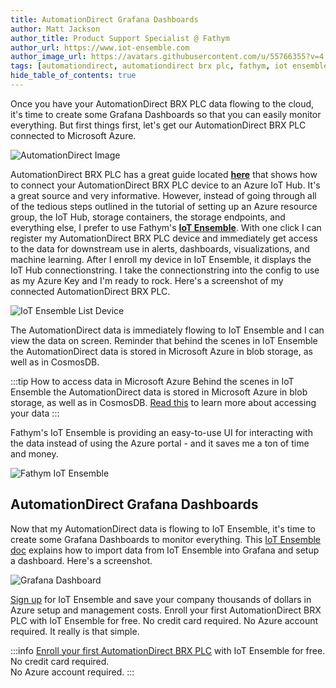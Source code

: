 ```yaml
---
title: AutomationDirect Grafana Dashboards
author: Matt Jackson
author_title: Product Support Specialist @ Fathym
author_url: https://www.iot-ensemble.com
author_image_url: https://avatars.githubusercontent.com/u/55766355?v=4
tags: [automationdirect, automationdirect brx plc, fathym, iot ensemble, devices, sensors, grafana, dashboards]
hide_table_of_contents: true
---
```


Once you have your AutomationDirect BRX PLC data flowing to the cloud, it's time to create some Grafana Dashboards so that you can easily monitor everything. But first things first, let's get our AutomationDirect BRX PLC connected to Microsoft Azure.

![AutomationDirect Image](https://www.iot-ensemble.com/img/screenshots/AutomationDirect-ProductsLogo.jpg)

AutomationDirect BRX PLC has a great guide located **[here](https://www.google.com/url?sa=t&rct=j&q=&esrc=s&source=web&cd=&ved=2ahUKEwiAtNGZidLxAhWRmWoFHfg1A3AQFjABegQIBhAD&url=https%3A%2F%2Fprtnrsvcstorprdcus.blob.core.windows.net%2Fdevice-get-started-docs%2Fautomationdirect.com_Do-more!%2520BRX_920bfbc9-d1a2-4bcd-a4be-0e04328e4ef8_ab97440a-c778-4e7a-aa71-3e8000667ea4getStartedDoc.pdf&usg=AOvVaw3VIaflN-phpHEg6RoO075C)** that shows how to connect your AutomationDirect BRX PLC device to an Azure IoT Hub.  It's a great source and very informative. However, instead of going through all of the tedious steps outlined in the tutorial of setting up an Azure resource group, the IoT Hub, storage containers, the storage endpoints, and everything else, I prefer to use Fathym's **[IoT Ensemble](https://www.iot-ensemble.com)**. With one click I can register my AutomationDirect BRX PLC device and immediately get access to the data for downstream use in alerts, dashboards, visualizations, and machine learning. After I enroll my device in IoT Ensemble, it displays the IoT Hub connectionstring. I take the connectionstring into the config to use as my Azure Key and I'm ready to rock. Here's a screenshot of my connected AutomationDirect BRX PLC.

![IoT Ensemble List Device](https://www.iot-ensemble.com/img/screenshots/AutomationDirect-ConnectedDevice.png)

The AutomationDirect data is immediately flowing to IoT Ensemble and I can view the data on screen. Reminder that behind the scenes in IoT Ensemble the AutomationDirect data is stored in Microsoft Azure in blob storage, as well as in CosmosDB.  

:::tip How to access data in Microsoft Azure
Behind the scenes in IoT Ensemble the AutomationDirect data is stored in Microsoft Azure in blob storage, as well as in CosmosDB. [Read this](https://www.iot-ensemble.com/docs/getting-started/connecting-downstream) to learn more about accessing your data
:::

Fathym's IoT Ensemble is providing an easy-to-use UI for interacting with the data instead of using the Azure portal - and it saves me a ton of time and money.

![Fathym IoT Ensemble](https://www.iot-ensemble.com/img/screenshots/AutomationDirect-Dashboard.png)

## AutomationDirect Grafana Dashboards

Now that my AutomationDirect data is flowing to IoT Ensemble, it's time to create some Grafana Dashboards to monitor everything. This [IoT Ensemble doc](https://www.iot-ensemble.com/docs/devs/storage/grafana) explains how to import data from IoT Ensemble into Grafana and setup a dashboard. Here's a screenshot.

![Grafana Dashboard](https://www.iot-ensemble.com/img/screenshots/AutomationDirect-GrafanaDashboard.png)

[Sign up](https://www.iot-ensemble.com/dashboard) for IoT Ensemble and save your company thousands of dollars in Azure setup and management costs. Enroll your first AutomationDirect BRX PLC with IoT Ensemble for free. No credit card required. No Azure account required. It really is that simple.

:::info
[Enroll your first AutomationDirect BRX PLC](https://www.iot-ensemble.com/dashboard) with IoT Ensemble for free.  
No credit card required.  
No Azure account required.
:::
